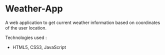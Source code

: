 # Weather-App
A web application to get current weather information based on coordinates of the user location.

Technologies used :
- HTML5, CSS3, JavaScript

